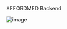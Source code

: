 AFFORDMED Backend 


![image](https://github.com/user-attachments/assets/bb5c808a-c5e3-47b9-86dc-551fd691493f)
